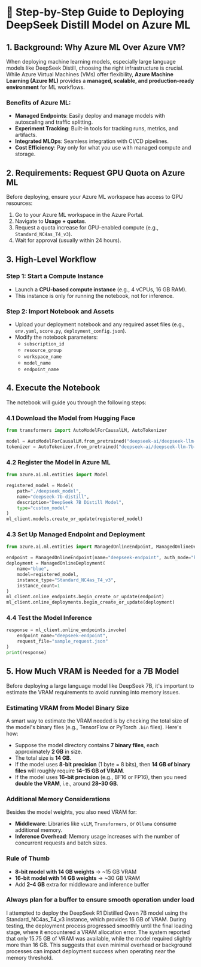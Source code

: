 # 🚀 Step-by-Step Guide to Deploying DeepSeek Distill Model on Azure ML

## 1. Background: Why Azure ML Over Azure VM?

When deploying machine learning models, especially large language models like DeepSeek Distill, choosing the right infrastructure is crucial. While Azure Virtual Machines (VMs) offer flexibility, **Azure Machine Learning (Azure ML)** provides a **managed, scalable, and production-ready environment** for ML workflows.

### Benefits of Azure ML:
- **Managed Endpoints**: Easily deploy and manage models with autoscaling and traffic splitting.
- **Experiment Tracking**: Built-in tools for tracking runs, metrics, and artifacts.
- **Integrated MLOps**: Seamless integration with CI/CD pipelines.
- **Cost Efficiency**: Pay only for what you use with managed compute and storage.

## 2. Requirements: Request GPU Quota on Azure ML
Before deploying, ensure your Azure ML workspace has access to GPU resources:

1. Go to your Azure ML workspace in the Azure Portal.
2. Navigate to **Usage + quotas**.
3. Request a quota increase for GPU-enabled compute (e.g., `Standard_NC4as_T4_v3`).
4. Wait for approval (usually within 24 hours).

## 3. High-Level Workflow

### Step 1: Start a Compute Instance
- Launch a **CPU-based compute instance** (e.g., 4 vCPUs, 16 GB RAM).
- This instance is only for running the notebook, not for inference.

### Step 2: Import Notebook and Assets

- Upload your deployment notebook and any required asset files (e.g., `env.yaml`, `score.py`, `deployment_config.json`).
- Modify the notebook parameters:
  - `subscription_id`
  - `resource_group`
  - `workspace_name`
  - `model_name`
  - `endpoint_name`

## 4. Execute the Notebook

The notebook will guide you through the following steps:

### 4.1 Download the Model from Hugging Face

```python
from transformers import AutoModelForCausalLM, AutoTokenizer

model = AutoModelForCausalLM.from_pretrained("deepseek-ai/deepseek-llm-7b-instruct")
tokenizer = AutoTokenizer.from_pretrained("deepseek-ai/deepseek-llm-7b-instruct")
```

### 4.2 Register the Model in Azure ML

```python
from azure.ai.ml.entities import Model

registered_model = Model(
    path="./deepseek_model",
    name="deepseek-7b-distill",
    description="DeepSeek 7B Distill Model",
    type="custom_model"
)
ml_client.models.create_or_update(registered_model)
```

### 4.3 Set Up Managed Endpoint and Deployment
```python
from azure.ai.ml.entities import ManagedOnlineEndpoint, ManagedOnlineDeployment

endpoint = ManagedOnlineEndpoint(name="deepseek-endpoint", auth_mode="key")
deployment = ManagedOnlineDeployment(
    name="blue",
    model=registered_model,
    instance_type="Standard_NC4as_T4_v3",
    instance_count=1
)
ml_client.online_endpoints.begin_create_or_update(endpoint)
ml_client.online_deployments.begin_create_or_update(deployment)
```
### 4.4 Test the Model Inference
```python
response = ml_client.online_endpoints.invoke(
    endpoint_name="deepseek-endpoint",
    request_file="sample_request.json"
)
print(response)
```

## 5. How Much VRAM is Needed for a 7B Model

Before deploying a large language model like DeepSeek 7B, it's important to estimate the VRAM requirements to avoid running into memory issues.

### Estimating VRAM from Model Binary Size

A smart way to estimate the VRAM needed is by checking the total size of the model's binary files (e.g., TensorFlow or PyTorch `.bin` files). Here's how:

- Suppose the model directory contains **7 binary files**, each approximately **2 GB** in size.
- The total size is **14 GB**.
- If the model uses **8-bit precision** (1 byte = 8 bits), then **14 GB of binary files** will roughly require **14–15 GB of VRAM**.
- If the model uses **16-bit precision** (e.g., BF16 or FP16), then you need **double the VRAM**, i.e., around **28–30 GB**.

### Additional Memory Considerations

Besides the model weights, you also need VRAM for:

- **Middleware**: Libraries like `vLLM`, `Transformers`, or `Ollama` consume additional memory.
- **Inference Overhead**: Memory usage increases with the number of concurrent requests and batch sizes.

### Rule of Thumb

- **8-bit model with 14 GB weights** → ~15 GB VRAM
- **16-bit model with 14 GB weights** → ~30 GB VRAM
- Add **2–4 GB** extra for middleware and inference buffer

### Always plan for a buffer to ensure smooth operation under load

I attempted to deploy the DeepSeek R1 Distilled Qwen 7B model using the Standard_NC4as_T4_v3 instance, which provides 16 GB of VRAM. During testing, the deployment process progressed smoothly until the final loading stage, where it encountered a VRAM allocation error. The system reported that only 15.75 GB of VRAM was available, while the model required slightly more than 16 GB. This suggests that even minimal overhead or background processes can impact deployment success when operating near the memory threshold.